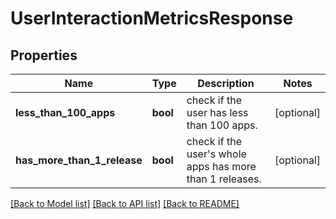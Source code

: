 # UserInteractionMetricsResponse

## Properties
Name | Type | Description | Notes
------------ | ------------- | ------------- | -------------
**less_than_100_apps** | **bool** | check if the user has less than 100 apps. | [optional] 
**has_more_than_1_release** | **bool** | check if the user&#x27;s whole apps has more than 1 releases. | [optional] 

[[Back to Model list]](../README.md#documentation-for-models) [[Back to API list]](../README.md#documentation-for-api-endpoints) [[Back to README]](../README.md)

